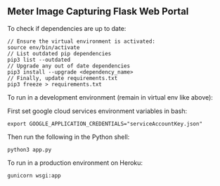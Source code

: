## Meter Image Capturing Flask Web Portal ##

To check if dependencies are up to date: 
```
// Ensure the virtual environment is activated:
source env/bin/activate
// List outdated pip dependencies
pip3 list --outdated
// Upgrade any out of date dependencies
pip3 install --upgrade <dependency_name>
// Finally, update requirements.txt
pip3 freeze > requirements.txt
```

To run in a development environment (remain in virtual env like above): 

First set google cloud services environment variables in bash:
```
export GOOGLE_APPLICATION_CREDENTIALS="serviceAccountKey.json"
```

Then run the following in the Python shell:
```
python3 app.py
```

To run in a production environment on Heroku:
```
gunicorn wsgi:app
```